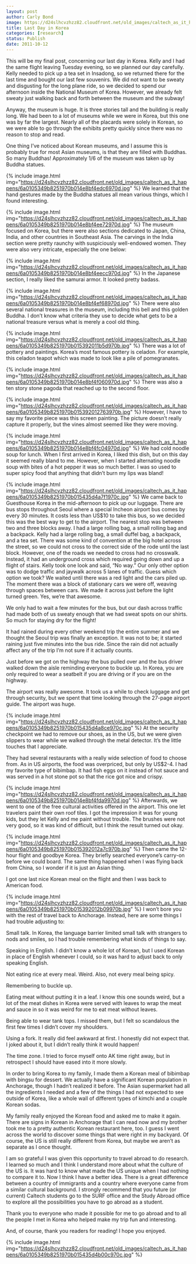 ```yaml
---
layout: post
author: Carly Bond
image: https://d24slhcvzhzz82.cloudfront.net/old_images/caltech_as_it_happens/6a0105349b8251970b015392011969970b.jpg
title: Last Day in Korea
categories: [research]
status: Publish
date: 2011-10-12
---
```



This will be my final post, concerning our last day in Korea. Kelly and I had the same flight leaving Tuesday evening, so we planned our day carefully. Kelly needed to pick up a tea set in Insadong, so we returned there for the last time and bought our last few souvenirs. We did not want to be sweaty and disgusting for the long plane ride, so we decided to spend our afternoon inside the National Museum of Korea. However, we already felt sweaty just walking back and forth between the museum and the subway!

Anyway, the museum is huge. It is three stories tall and the building is really long. We had been to a lot of museums while we were in Korea, but this one was by far the largest. Nearly all of the placards were solely in Korean, so we were able to go through the exhibits pretty quickly since there was no reason to stop and read.

One thing I’ve noticed about Korean museums, and I assume this is probably true for most Asian museums, is that they are filled with Buddhas. So many Buddhas! Approximately 1/6 of the museum was taken up by Buddha statues.


{% include image.html img="https://d24slhcvzhzz82.cloudfront.net/old_images/caltech_as_it_happens/6a0105349b8251970b014e8bf4edc6970d.jpg" %}
We learned that the hand gestures made by the Buddha statues all mean various things, which I found interesting.


{% include image.html img="https://d24slhcvzhzz82.cloudfront.net/old_images/caltech_as_it_happens/6a0105349b8251970b014e8bf4ee72970d.jpg" %}
The museum focused on Korea, but there were also sections dedicated to Japan, China, India, and other countries in Southeast Asia. The carvings in the India section were pretty raunchy with suspiciously well-endowed women. They were also very intricate, especially the one below:

{% include image.html img="https://d24slhcvzhzz82.cloudfront.net/old_images/caltech_as_it_happens/6a0105349b8251970b014e8bf4eecc970d.jpg" %}
In the Japanese section, I really liked the samurai armor. It looked pretty badass.


{% include image.html img="https://d24slhcvzhzz82.cloudfront.net/old_images/caltech_as_it_happens/6a0105349b8251970b014e8bf4ef68970d.jpg" %}
There were also several national treasures in the museum, including this bell and this golden Buddha. I don’t know what criteria they use to decide what gets to be a national treasure versus what is merely a cool old thing.


{% include image.html img="https://d24slhcvzhzz82.cloudfront.net/old_images/caltech_as_it_happens/6a0105349b8251970b015392011b5d970b.jpg" %}
There was a lot of pottery and paintings. Korea’s most famous pottery is celadon. For example, this celadon teapot which was made to look like a pile of pomegranates.


{% include image.html img="https://d24slhcvzhzz82.cloudfront.net/old_images/caltech_as_it_happens/6a0105349b8251970b014e8bf4f060970d.jpg" %}
There was also a ten story stone pagoda that reached up to the second floor.


{% include image.html img="https://d24slhcvzhzz82.cloudfront.net/old_images/caltech_as_it_happens/6a0105349b8251970b015392012763970b.jpg" %}
However, I have to say my favorite piece was this screen painting. The picture doesn’t really capture it properly, but the vines almost seemed like they were moving.


{% include image.html img="https://d24slhcvzhzz82.cloudfront.net/old_images/caltech_as_it_happens/6a0105349b8251970b014e8bf4fc04970d.jpg" %}
We had cold noodle soup for lunch. When I first arrived in Korea, I liked this dish, but on this day it seemed really bland to me. However, when I started alternating noodle soup with bites of a hot pepper it was so much better. I was so used to super spicy food that anything that didn’t burn my lips was bland!

{% include image.html img="https://d24slhcvzhzz82.cloudfront.net/old_images/caltech_as_it_happens/6a0105349b8251970b015435d4a7f1970c.jpg" %}
We came back to Guesthouse Korea in the mid-afternoon to pick up our luggage. There are bus stops throughout Seoul where a special Incheon airport bus comes by every 30 minutes. It costs less than US$10 to take this bus, so we decided this was the best way to get to the airport. The nearest stop was between two and three blocks away. I had a large rolling bag, a small rolling bag and a backpack. Kelly had a large rolling bag, a small duffel bag, a backpack, and a tea set. There was some kind of convention at the big hotel across the street, so we could not cross to the correct side of the rode until the last block. However, one of the roads we needed to cross had no crosswalk. Instead, it had an underground cross which required going down and up a flight of stairs. Kelly took one look and said, “No way.” Our only other option was to dodge traffic and jaywalk across 5 lanes of traffic. Guess which option we took? We waited until there was a red light and the cars piled up. The moment there was a block of stationary cars we were off, weaving through spaces between cars. We made it across just before the light turned green. Yes, we’re that awesome.

We only had to wait a few minutes for the bus, but our dash across traffic had made both of us sweaty enough that we had sweat spots on our shirts. So much for staying dry for the flight!

It had rained during every other weekend trip the entire summer and we thought the Seoul trip was finally an exception. It was not to be; it started raining just five minutes into the bus ride. Since the rain did not actually affect any of the trip I’m not sure if it actually counts.

Just before we got on the highway the bus pulled over and the bus driver walked down the aisle reminding everyone to buckle up. In Korea, you are only required to wear a seatbelt if you are driving or if you are on the highway.

The airport was really awesome. It took us a while to check luggage and get through security, but we spent that time looking through the 27-page airport guide. The airport was huge.


{% include image.html img="https://d24slhcvzhzz82.cloudfront.net/old_images/caltech_as_it_happens/6a0105349b8251970b015435d4a8ce970c.jpg" %}
At the security checkpoint we had to remove our shoes, as in the US, but we were given slippers to wear while we walked through the metal detector. It’s the little touches that I appreciate.

They had several restaurants with a really wide selection of food to choose from. As in US airports, the food was overpriced, but only by US$2-4. I had my favorite type of bibimbap. It had fish eggs on it instead of hot sauce and was served in a hot stone pot so that the rice got nice and crispy.


{% include image.html img="https://d24slhcvzhzz82.cloudfront.net/old_images/caltech_as_it_happens/6a0105349b8251970b014e8bf4fda9970d.jpg" %}
Afterwards, we went to one of the free cultural activities offered in the airport. This one let travelers paint their own roof tiles. I got the impression it was for young kids, but they let Kelly and me paint without trouble. The brushes were not very good, so it was kind of difficult, but I think the result turned out okay.


{% include image.html img="https://d24slhcvzhzz82.cloudfront.net/old_images/caltech_as_it_happens/6a0105349b8251970b015392012a7c970b.jpg" %}
Then came the 12-hour flight and goodbye Korea. They briefly searched everyone’s carry-on before we could board. The same thing happened when I was flying back from China, so I wonder if it is just an Asian thing.

I got one last nice Korean meal on the flight and then I was back to American food.


{% include image.html img="https://d24slhcvzhzz82.cloudfront.net/old_images/caltech_as_it_happens/6a0105349b8251970b015392012b09970b.jpg" %}
I won’t bore you with the rest of travel back to Anchorage. Instead, here are some things I had trouble adjusting to:

Small talk. In Korea, the language barrier limited small talk with strangers to nods and smiles, so I had trouble remembering what kinds of things to say.

Speaking in English. I didn’t know a whole lot of Korean, but I used Korean in place of English whenever I could, so it was hard to adjust back to only speaking English.

Not eating rice at every meal. Weird. Also, not every meal being spicy.

Remembering to buckle up.

Eating meat without putting it in a leaf. I know this one sounds weird, but a lot of the meat dishes in Korea were served with leaves to wrap the meat and sauce in so it was weird for me to eat meat without leaves.

Being able to wear tank tops. I missed them, but I felt so scandalous the first few times I didn’t cover my shoulders.

Using a fork. It really did feel awkward at first. I honestly did not expect that. I joked about it, but I didn’t really think it would happen!

The time zone. I tried to force myself onto AK time right away, but in retrospect I should have eased into it more slowly.

In order to bring Korea to my family, I made them a Korean meal of bibimbap with bingsu for dessert. We actually have a significant Korean population in Anchorage, though I hadn’t realized it before. The Asian supermarket had all the ingredients I needed and a few of the things I had not expected to see outside of Korea, like a whole wall of different types of kimchi and a couple Korean sodas.

My family really enjoyed the Korean food and asked me to make it again. There are signs in Korean in Anchorage that I can read now and my brother took me to a pretty authentic Korean restaurant here, too. I guess I went across the world to discover some things that were right in my backyard. Of course, the US is still really different from Korea, but maybe we aren’t as separate as I once thought.

I am so grateful I was given this opportunity to travel abroad to do research. I learned so much and I think I understand more about what the culture of the US is. It was hard to know what made the US unique when I had nothing to compare it to. Now I think I have a better idea. There is a great difference between a country of immigrants and a country where everyone came from a similar cultural background. I strongly recommend that you future (or current) Caltech students go to the SURF office and the Study Abroad office to explore all the possibilities you have to go abroad as a student.

Thank you to everyone who made it possible for me to go abroad and to all the people I met in Korea who helped make my trip fun and interesting.

And, of course, thank you readers for reading! I hope you enjoyed.


{% include image.html img="https://d24slhcvzhzz82.cloudfront.net/old_images/caltech_as_it_happens/6a0105349b8251970b015435d4b00c970c.jpg" %}
